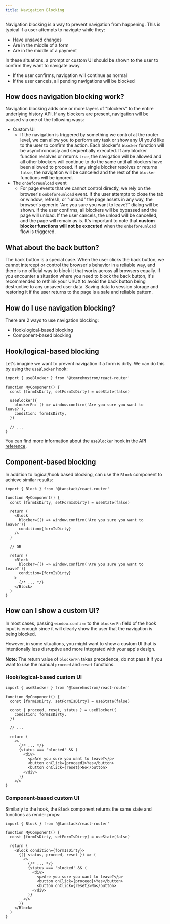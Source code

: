 ```yaml
---
title: Navigation Blocking
---
```


Navigation blocking is a way to prevent navigation from happening. This is typical if a user attempts to navigate while they:

- Have unsaved changes
- Are in the middle of a form
- Are in the middle of a payment

In these situations, a prompt or custom UI should be shown to the user to confirm they want to navigate away.

- If the user confirms, navigation will continue as normal
- If the user cancels, all pending navigations will be blocked

## How does navigation blocking work?

Navigation blocking adds one or more layers of "blockers" to the entire underlying history API. If any blockers are present, navigation will be paused via one of the following ways:

- Custom UI
  - If the navigation is triggered by something we control at the router level, we can allow you to perform any task or show any UI you'd like to the user to confirm the action. Each blocker's `blocker` function will be asynchronously and sequentially executed. If any blocker function resolves or returns `true`, the navigation will be allowed and all other blockers will continue to do the same until all blockers have been allowed to proceed. If any single blocker resolves or returns `false`, the navigation will be canceled and the rest of the `blocker` functions will be ignored.
- The `onbeforeunload` event
  - For page events that we cannot control directly, we rely on the browser's `onbeforeunload` event. If the user attempts to close the tab or window, refresh, or "unload" the page assets in any way, the browser's generic "Are you sure you want to leave?" dialog will be shown. If the user confirms, all blockers will be bypassed and the page will unload. If the user cancels, the unload will be cancelled, and the page will remain as is. It's important to note that **custom blocker functions will not be executed** when the `onbeforeunload` flow is triggered.

## What about the back button?

The back button is a special case. When the user clicks the back button, we cannot intercept or control the browser's behavior in a reliable way, and there is no official way to block it that works across all browsers equally. If you encounter a situation where you need to block the back button, it's recommended to rethink your UI/UX to avoid the back button being destructive to any unsaved user data. Saving data to session storage and restoring it if the user returns to the page is a safe and reliable pattern.

## How do I use navigation blocking?

There are 2 ways to use navigation blocking:

- Hook/logical-based blocking
- Component-based blocking

## Hook/logical-based blocking

Let's imagine we want to prevent navigation if a form is dirty. We can do this by using the `useBlocker` hook:

```tsx
import { useBlocker } from '@tomrehnstrom/react-router'

function MyComponent() {
  const [formIsDirty, setFormIsDirty] = useState(false)

  useBlocker({
    blockerFn: () => window.confirm('Are you sure you want to leave?'),
    condition: formIsDirty,
  })

  // ...
}
```

You can find more information about the `useBlocker` hook in the [API reference](../api/router/useBlockerHook.md).

## Component-based blocking

In addition to logical/hook based blocking, can use the `Block` component to achieve similar results:

```tsx
import { Block } from '@tanstack/react-router'

function MyComponent() {
  const [formIsDirty, setFormIsDirty] = useState(false)

  return (
    <Block
      blocker={() => window.confirm('Are you sure you want to leave?')}
      condition={formIsDirty}
    />
  )

  // OR

  return (
    <Block
      blocker={() => window.confirm('Are you sure you want to leave?')}
      condition={formIsDirty}
    >
      {/* ... */}
    </Block>
  )
}
```

## How can I show a custom UI?

In most cases, passing `window.confirm` to the `blockerFn` field of the hook input is enough since it will clearly show the user that the navigation is being blocked.

However, in some situations, you might want to show a custom UI that is intentionally less disruptive and more integrated with your app's design.

**Note:** The return value of `blockerFn` takes precedence, do not pass it if you want to use the manual `proceed` and `reset` functions.

### Hook/logical-based custom UI

```tsx
import { useBlocker } from '@tomrehnstrom/react-router'

function MyComponent() {
  const [formIsDirty, setFormIsDirty] = useState(false)

  const { proceed, reset, status } = useBlocker({
    condition: formIsDirty,
  })

  // ...

  return (
    <>
      {/* ... */}
      {status === 'blocked' && (
        <div>
          <p>Are you sure you want to leave?</p>
          <button onClick={proceed}>Yes</button>
          <button onClick={reset}>No</button>
        </div>
      )}
    </>
}
```

### Component-based custom UI

Similarly to the hook, the `Block` component returns the same state and functions as render props:

```tsx
import { Block } from '@tanstack/react-router'

function MyComponent() {
  const [formIsDirty, setFormIsDirty] = useState(false)

  return (
    <Block condition={formIsDirty}>
      {({ status, proceed, reset }) => (
        <>
          {/* ... */}
          {status === 'blocked' && (
            <div>
              <p>Are you sure you want to leave?</p>
              <button onClick={proceed}>Yes</button>
              <button onClick={reset}>No</button>
            </div>
          )}
        </>
      )}
    </Block>
  )
}
```
